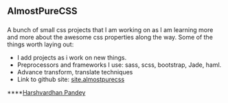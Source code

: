 ## AlmostPureCSS

###
A bunch of small css projects that I am working on as I am learning more and more about the awesome css properties along the way. 
Some of the things worth laying out: 
- I add projects as i work on new things.
- Preprocessors and frameworks I use: sass, scss, bootstrap, Jade, haml.
- Advance transform, translate techniques
- Link to github site: [site.almostpurecss](https://geekidharsh.github.io/AlmostPureCSS)

****[Harshvardhan Pandey](http://www.harshvardhanpandey.com)
